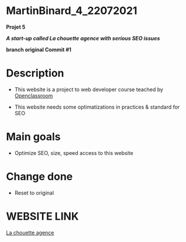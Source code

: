 # MartinBinard_4_22072021
**Projet 5**

***A start-up called La chouette agence with serious SEO issues***

**branch original Commit #1**

# Description

* This website is a project to web developer course teached by [Openclassroom](https://openclassrooms.com/en/paths/141-web-developer)

* This website needs some optimatizations in practices & standard for SEO

# Main goals

* Optimize SEO, size, speed access to this website

# Change done

* Reset to original

# WEBSITE LINK

[La chouette agence](https://martinbinard.github.io/MartinBinard_4_22072021/)